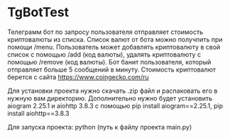 # TgBotTest

Телеграмм бот по запросу пользователя отправляет стоимость криптовалюты из списка. Список валют от бота можно получпить при помощи /menu. Пользователь может добавлять криптовалюту в свой список с помощью /add (код валюты), удалять криптовалюту с помощью /remove (код валюты). Бот банит пользователя, который отправляет больше 5 сообщений в минуту. Стоимость криптовалют берется с сайта https://www.coingecko.com/ru

Для установки проекта нужно скачать .zip файл и распаковать его в нужную вам директорию. Дополнительно нужно будет установить aiogram 2.25.1 и aiohttp 3.8.3 с помощью pip install aiogram==2.25.1, pip install aiohttp==3.8.3

Для запуска проекта: python (путь к файлу проекта main.py)
